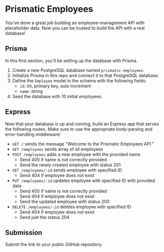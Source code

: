 # Prismatic Employees

You've done a great job building an employee-management API with placeholder data. Now you can be trusted to build the API with a real database!

## Prisma

In this first section, you'll be setting up the database with Prisma.

1. Create a new PostgreSQL database named `prismatic-employees`.
2. Initialize Prisma in this repo and connect it to that PostgreSQL database.
3. Define the `Employee` model in the schema with the following fields:
   - `id`: int, primary key, auto increment
   - `name`: string
4. Seed the database with 10 initial employees.

## Express

Now that your database is up and running, build an Express app that serves the following routes. Make sure to use the appropriate body-parsing and error-handling middleware!

- `GET /` sends the message "Welcome to the Prismatic Employees API."
- `GET /employees` sends array of all employees
- `POST /employees` adds a new employee with the provided name
  - Send 400 if name is not correctly provided
  - Send the newly created employee with status 201
- `GET /employees/:id` sends employee with specified ID
  - Send 404 if employee does not exist
- `PUT /employees/:id` updates employee with specified ID with provided data
  - Send 400 if name is not correctly provided
  - Send 404 if employee does not exist
  - Send the updated employee with status 200
- `DELETE /employees/:id` deletes employee with specified ID
  - Send 404 if employee does not exist
  - Send just the status 204

## Submission

Submit the link to your public GitHub repository.
